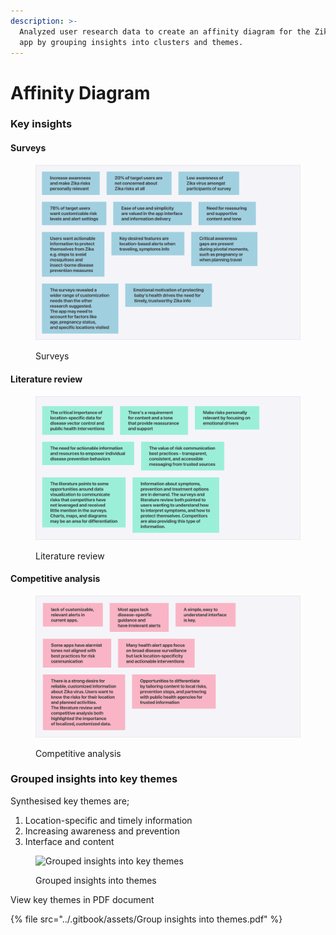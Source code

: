 ```yaml
---
description: >-
  Analyzed user research data to create an affinity diagram for the Zika alert
  app by grouping insights into clusters and themes.
---
```


# Affinity Diagram

### Key insights

#### Surveys

<div data-full-width="true">

<figure><img src="../.gitbook/assets/Surveys.png" alt="Surveys"><figcaption><p>Surveys</p></figcaption></figure>

</div>

#### Literature review

<div data-full-width="true">

<figure><img src="../.gitbook/assets/Literature review.png" alt="Literature review"><figcaption><p>Literature review</p></figcaption></figure>

</div>

#### Competitive analysis

<figure><img src="../.gitbook/assets/Competitive analysis.png" alt="Competitive analysis"><figcaption><p>Competitive analysis</p></figcaption></figure>

### Grouped insights into key themes

Synthesised key themes are;&#x20;

1. Location-specific and timely information
2. Increasing awareness and prevention
3. Interface and content

<div data-full-width="true">

<figure><picture><source srcset="../.gitbook/assets/Group insights into themes-dark.png" media="(prefers-color-scheme: dark)"><img src="../.gitbook/assets/Group insights into themes.png" alt="Grouped insights into key themes"></picture><figcaption><p>Grouped insights into themes</p></figcaption></figure>

</div>

View key themes in PDF document

{% file src="../.gitbook/assets/Group insights into themes.pdf" %}
